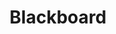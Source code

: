 ---
blog: https://blog.blackboard.com/
facebook: https://facebook.com/blackboard
linkedin: https://linkedin.com/company/blackboard
logohandle: blackboard
sort: blackboard
title: Blackboard
twitter: https://x.com/Blackboard
website: https://www.blackboard.com/
youtube: https://youtube.com/user/BlackboardTV
---